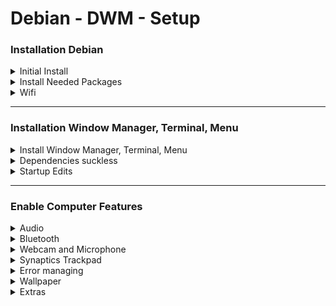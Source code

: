 # Debian - DWM - Setup
### Installation Debian
<details>
<summary>Initial Install</summary>
lang=en <br>
loc=belgium <br>
key=belgian <br>
hostname=debian <br>
install with ethernet enp0s25 <br>
usb with correct iwlwifi .deb package: <br>
- HP: [iwlwifi-7260-17.ucode](www.packages.debian.org/search?keywords=firmware-iwlwifi) <br>

software=ONLY standard system utilities (+web/print/ssh server) <br>
</details>
<details>
<summary>Install Needed Packages</summary>
<pre>
su
apt update
apt upgrade
apt install sudo xorg make git

nano /etc/sodoers
	>ROOT ...
	>[username] ALL=(ALL:ALL) ALL
su [username]
</pre>
</details>
<details>
<summary>Wifi</summary>
<pre>
ip a "find name of networkcard, for example wlo1"

nano /etc/network/interfaces:
	>auto wlo1
	>allow-hotplug wlo1
	>iface wlo1 inet dhcp
	>wpa-conf /etc/wpa_supplicant/wpa_supplicant.conf
	>iface default inet dhcp

nano /etc/wpa_supplicant/wpa_supplicant.conf:
	>network={
	>ssid="name"
	>psk="pass"
	>proto=RSN
	>key_mgmt=WPA-PSK
	>pairwise=CCMP
	>auth_alg=OPEN
	>}

reboot
</pre>
</details>

---

### Installation Window Manager, Terminal, Menu
<details>
<summary>Install Window Manager, Terminal, Menu</summary>
<pre>
mkdir .suckless
cd into folder
git clone https://www.github.com/[github.username]/dwm
git clone https://www.github.com/[github.username]/st
git clone https://git.suckless.org/dmenu

make clean install x3
</pre>
</details>
<details>
<summary>Dependencies suckless</summary>
<pre>
apt install gcc libx11-dev libxft-dev libxinerama-dev
</pre>
</details>
<details>
<summary>Startup Edits</summary>
<pre>
if using clean suckless download:
	nano /home/matthias/dwm/config.h:
      { .v = (onst char$[]{ "/usr/local/bin/st", "-e", cmd, NULL} }
nano /etc/profile:
	>startx
nano /home/matthias/.xinitrc:
	>xrandr --output Virtual1 --mode 1280x960
	>exec dwm
</pre>
</details>

---

### Enable Computer Features
<details>
<summary>Audio</summary>
<pre>
apt install alsa-utils pulseaudio pavucontrol
pulseaudio --check
pulseaudio -D
alsamixer -> press M for unmute
pavucontrol
</pre>
</details>
<details>
<summary>Bluetooth</summary>
<pre>
apt install bluez blueman
</pre>
<details>
<summary>auto switch</summary>
<pre>
nano /etc/pulse/default.pa
	>.ifexists module-bluetooth-discover.so
	>load-module module-bluetooth-discover
	>load-module module-switch-on-connect
	>.endif
nano /etc/bluetooth/audio.conf
	>[General]
	>Disable=Headset

pulseaudio -k
reboot
</pre>
</details>
<br>
dmenu: <br>
blueman-applets <br>
blueman-manager
</details>
<details>
<summary>Webcam and Microphone</summary>
Should work out of the box
</details>
<details>
<summary>Synaptics Trackpad</summary>
<pre>
cd /etc/X11/xorg.conf.d
nano -w 70-synaptics.conf
	>Section "InputClass"
	>Identifier "touchpad"
	>Driver "synaptics"
	>MatchIsTouchpad "on"
	>Option "Tapping" "on"
	>Option "NaturalScrolling" "on"
	>EndSection
</pre>
</details>
<details>
<summary>Error managing</summary>
AMD:
<pre>
nano /etc/apt/sources.list:
	>add "non-free" to all sources
apt-get update
apt install firmware-amd-graphics
nano /etc/modprobe.d/radeon.conf
	>blacklist radeon
nano /etc/modprobe.d/amdgpu.conf
	>options amdgpu si_support=1
	>options amdgpu cik_support=1
</pre>
Wifi:
<pre>
nano /etc/modprobe.d/iwlwifi.conf
	>options iwlwifi enbale_ini=N
</pre>
</details>
<details>
<summary>Wallpaper</summary>
<pre>
apt install xwallpaper compton
nano .xinitrc (always before >exec dwm)
	>xwallpaper --center /home/matthias/[PATHTOIMG]
	>compton -f &
</pre>
</details>
<details>
<summary>Extras</summary>
error no pkg?<br> 
pkgs.org (for example libjpeg8 - get amd64.deb - sudo dpkg -i [NAME.deb])
<details>
<summary>qDslrDashboard</summary>
download Linux x64<br>
pkgs.org= libjpeg8 && libjpeg-turbo8
<pre>
apt install libqt5x11extras5

tar xzvf [NAME]
cd in dir
./qDslrDashboard.sh
</pre>
</details>
</details>
